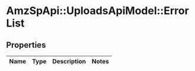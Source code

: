 # AmzSpApi::UploadsApiModel::ErrorList

## Properties
Name | Type | Description | Notes
------------ | ------------- | ------------- | -------------



